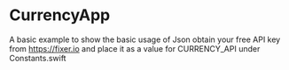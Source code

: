# CurrencyApp

A basic example to show the basic usage of Json
obtain your free API key from https://fixer.io and place it as a value for CURRENCY_API under Constants.swift
